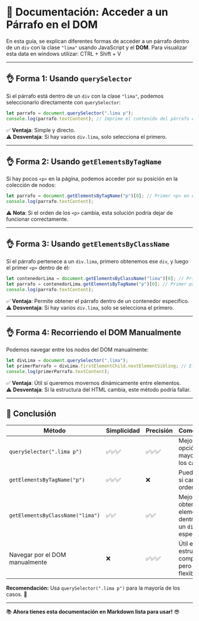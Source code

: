 # 📖 Documentación: Acceder a un Párrafo en el DOM

En esta guía, se explican diferentes formas de acceder a un párrafo dentro de un `div` con la clase `"lima"` usando JavaScript y el **DOM**.
Para visualizar esta data en windows utilizar: CTRL + Shift + V

---

## 👌 **Forma 1: Usando `querySelector`**  
Si el párrafo está dentro de un `div` con la clase `"lima"`, podemos seleccionarlo directamente con `querySelector`:

```js
let parrafo = document.querySelector(".lima p"); 
console.log(parrafo.textContent); // Imprime el contenido del párrafo en la consola 
```

✅ **Ventaja**: Simple y directo.  
⚠️ **Desventaja**: Si hay varios `div.lima`, solo selecciona el primero.

---

## 👌 **Forma 2: Usando `getElementsByTagName`**  
Si hay pocos `<p>` en la página, podemos acceder por su posición en la colección de nodos:

```js
let parrafo = document.getElementsByTagName("p")[0]; // Primer <p> en el DOM
console.log(parrafo.textContent);
```

⚠️ **Nota**: Si el orden de los `<p>` cambia, esta solución podría dejar de funcionar correctamente.

---

## 👌 **Forma 3: Usando `getElementsByClassName`**  
Si el párrafo pertenece a un `div.lima`, primero obtenemos ese `div`, y luego el primer `<p>` dentro de él:

```js
let contenedorLima = document.getElementsByClassName("lima")[0]; // Primer div con clase "lima"
let parrafo = contenedorLima.getElementsByTagName("p")[0]; // Primer párrafo dentro del div
console.log(parrafo.textContent);
```

✅ **Ventaja**: Permite obtener el párrafo dentro de un contenedor específico.  
⚠️ **Desventaja**: Si hay varios `div.lima`, solo se selecciona el primero.

---

## 👌 **Forma 4: Recorriendo el DOM Manualmente**  
Podemos navegar entre los nodos del DOM manualmente:

```js
let divLima = document.querySelector(".lima");
let primerParrafo = divLima.firstElementChild.nextElementSibling; // El párrafo después del <h1>
console.log(primerParrafo.textContent);
```

✅ **Ventaja**: Útil si queremos movernos dinámicamente entre elementos.  
⚠️ **Desventaja**: Si la estructura del HTML cambia, este método podría fallar.

---

## 🔎 **Conclusión**  

| Método                          | Simplicidad | Precisión | Comentario |
|--------------------------------|------------|------------|------------|
| `querySelector(".lima p")`     | ✅✅✅ | ✅✅✅ | Mejor opción en la mayoría de los casos |
| `getElementsByTagName("p")`    | ✅✅✅ | ❌ | Puede fallar si cambia el orden |
| `getElementsByClassName("lima")` | ✅✅ | ✅✅ | Mejor para obtener elementos dentro de un `div` específico |
| Navegar por el DOM manualmente | ❌ | ✅✅✅ | Útil en estructuras complejas, pero menos flexible |

**Recomendación:** Usa `querySelector(".lima p")` para la mayoría de los casos. 🚀  

---

📚 **Ahora tienes esta documentación en Markdown lista para usar!** 😎
